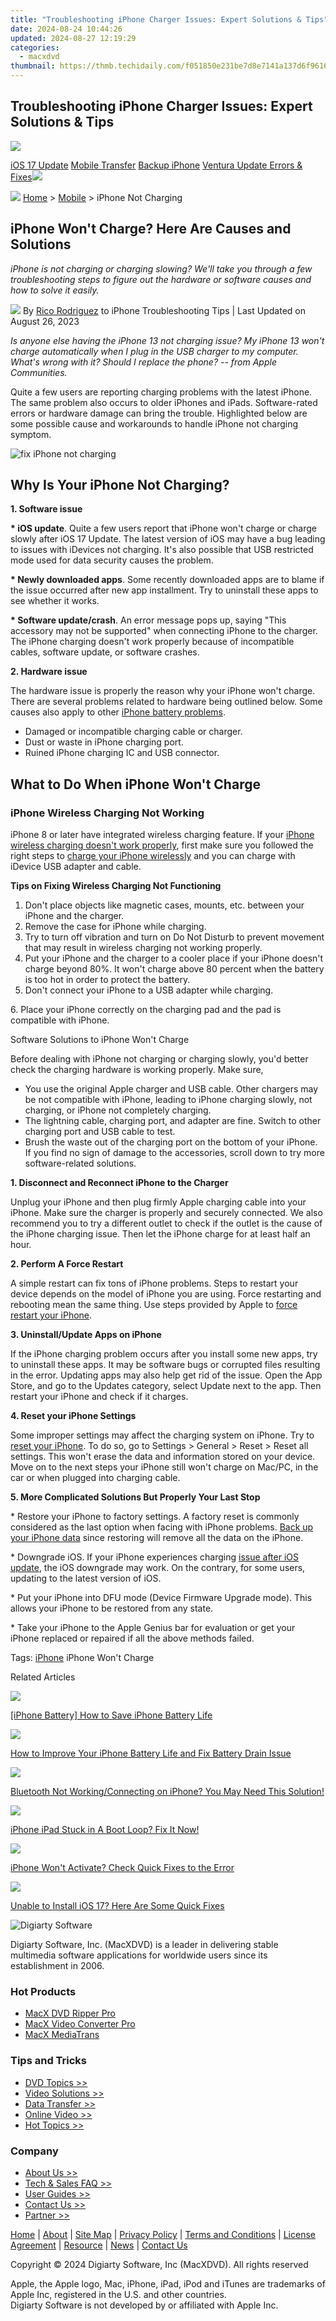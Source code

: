 ```yaml
---
title: "Troubleshooting iPhone Charger Issues: Expert Solutions & Tips"
date: 2024-08-24 10:44:26
updated: 2024-08-27 12:19:29
categories:
  - macxdvd
thumbnail: https://thmb.techidaily.com/f051850e231be7d8e7141a137d6f961668fd1698700240c7348f6738ce5b4e95.jpg
---
```


## Troubleshooting iPhone Charger Issues: Expert Solutions & Tips

[![](https://www.macxdvd.com/mobile/../image-style/new-seo/icon10.png)](https://tools.techidaily.com/macxdvd/products/)

[iOS 17 Update](https://tools.techidaily.com/macxdvd/products/) [Mobile Transfer](https://tools.techidaily.com/macxdvd/products/) [Backup iPhone](https://tools.techidaily.com/macxdvd/products/) [Ventura Update Errors & Fixes](https://tools.techidaily.com/macxdvd/products/)![](https://www.macxdvd.com/mobile/article-image/hot.gif) 



![](https://www.macxdvd.com/mobile/../image-style/new-seo/icon7.png) [Home](https://tools.techidaily.com/macxdvd/products/) \> [Mobile](https://tools.techidaily.com/macxdvd/products/) \> iPhone Not Charging

## iPhone Won't Charge? Here Are Causes and Solutions



_iPhone is not charging or charging slowing? We'll take you through a few troubleshooting steps to figure out the hardware or software causes and how to solve it easily._

![](https://www.macxdvd.com/mobile/../image-style/new-seo/icon6.png) By [Rico Rodriguez](https://www.linkedin.com/in/rico-rodriguez-06815a104/) to iPhone Troubleshooting Tips | Last Updated on August 26, 2023

_Is anyone else having the iPhone 13 not charging issue? My iPhone 13 won't charge automatically when I plug in the USB charger to my computer. What's wrong with it? Should I replace the phone? -- from Apple Communities._

Quite a few users are reporting charging problems with the latest iPhone. The same problem also occurs to older iPhones and iPads. Software-rated errors or hardware damage can bring the trouble. Highlighted below are some possible cause and workarounds to handle iPhone not charging symptom.

![fix iPhone not charging](https://www.macxdvd.com/mobile/article-image/iphone-battery-problem.jpg)



## Why Is Your iPhone Not Charging?

**1\. Software issue**

**\* iOS update**. Quite a few users report that iPhone won't charge or charge slowly after iOS 17 Update. The latest version of iOS may have a bug leading to issues with iDevices not charging. It's also possible that USB restricted mode used for data security causes the problem. 

**\* Newly downloaded apps**. Some recently downloaded apps are to blame if the issue occurred after new app installment. Try to uninstall these apps to see whether it works. 

**\* Software update/crash**. An error message pops up, saying "This accessory may not be supported" when connecting iPhone to the charger. The iPhone charging doesn't work properly because of incompatible cables, software update, or software crashes. 

**2\. Hardware issue** 

The hardware issue is properly the reason why your iPhone won't charge. There are several problems related to hardware being outlined below. Some causes also apply to other [iPhone battery problems](https://tools.techidaily.com/macxdvd/products/).

* Damaged or incompatible charging cable or charger.
* Dust or waste in iPhone charging port.
* Ruined iPhone charging IC and USB connector.

## What to Do When iPhone Won't Charge

### iPhone Wireless Charging Not Working

iPhone 8 or later have integrated wireless charging feature. If your [iPhone wireless charging doesn't work properly](https://tools.techidaily.com/macxdvd/products/), first make sure you followed the right steps to [charge your iPhone wirelessly](https://support.apple.com/en-us/HT208078) and you can charge with iDevice USB adapter and cable.

**Tips on Fixing Wireless Charging Not Functioning**

1. Don't place objects like magnetic cases, mounts, etc. between your iPhone and the charger.
2. Remove the case for iPhone while charging.
3. Try to turn off vibration and turn on Do Not Disturb to prevent movement that may result in wireless charging not working properly.
4. Put your iPhone and the charger to a cooler place if your iPhone doesn't charge beyond 80%. It won't charge above 80 percent when the battery is too hot in order to protect the battery.
5. Don't connect your iPhone to a USB adapter while charging.

6\. Place your iPhone correctly on the charging pad and the pad is compatible with iPhone. 

Software Solutions to iPhone Won't Charge

Before dealing with iPhone not charging or charging slowly, you'd better check the charging hardware is working properly. Make sure,

* You use the original Apple charger and USB cable. Other chargers may be not compatible with iPhone, leading to iPhone charging slowly, not charging, or iPhone not completely charging.
* The lightning cable, charging port, and adapter are fine. Switch to other charging port and USB cable to test.
* Brush the waste out of the charging port on the bottom of your iPhone. If you find no sign of damage to the accessories, scroll down to try more software-related solutions.

**1\. Disconnect and Reconnect iPhone to the Charger**

Unplug your iPhone and then plug firmly Apple charging cable into your iPhone. Make sure the charger is properly and securely connected. We also recommend you to try a different outlet to check if the outlet is the cause of the iPhone charging issue. Then let the iPhone charge for at least half an hour.

**2\. Perform A Force Restart**

A simple restart can fix tons of iPhone problems. Steps to restart your device depends on the model of iPhone you are using. Force restarting and rebooting mean the same thing. Use steps provided by Apple to [force restart your iPhone](https://support.apple.com/en-us/HT208078). 

**3\. Uninstall/Update Apps on iPhone**

If the iPhone charging problem occurs after you install some new apps, try to uninstall these apps. It may be software bugs or corrupted files resulting in the error. Updating apps may also help get rid of the issue. Open the App Store, and go to the Updates category, select Update next to the app. Then restart your iPhone and check if it charges. 

**4\. Reset your iPhone Settings**

Some improper settings may affect the charging system on iPhone. Try to [reset your iPhone](https://tools.techidaily.com/macxdvd/products/). To do so, go to Settings > General > Reset > Reset all settings. This won't erase the data and information stored on your device. Move on to the next steps your iPhone still won't charge on Mac/PC, in the car or when plugged into charging cable.

**5\. More Complicated Solutions But Properly Your Last Stop**

\* Restore your iPhone to factory settings. A factory reset is commonly considered as the last option when facing with iPhone problems. [Back up your iPhone data](https://tools.techidaily.com/macxdvd/products/) since restoring will remove all the data on the iPhone. 

\* Downgrade iOS. If your iPhone experiences charging [issue after iOS update](https://tools.techidaily.com/macxdvd/products/), the iOS downgrade may work. On the contrary, for some users, updating to the latest version of iOS.

\* Put your iPhone into DFU mode (Device Firmware Upgrade mode). This allows your iPhone to be restored from any state. 

\* Take your iPhone to the Apple Genius bar for evaluation or get your iPhone replaced or repaired if all the above methods failed. 

 Tags: [iPhone](https://tools.techidaily.com/macxdvd/products/) iPhone Won't Charge 



Related Articles

![](https://www.macxdvd.com/mobile/../image-style/new-seo/pic7.jpg)

[\[iPhone Battery\] How to Save iPhone Battery Life](https://tools.techidaily.com/macxdvd/products/) 

![](https://www.macxdvd.com/mobile/../image-style/new-seo/pic6.jpg)

[How to Improve Your iPhone Battery Life and Fix Battery Drain Issue](https://tools.techidaily.com/macxdvd/products/) 

![](https://www.macxdvd.com/mobile/../image-style/new-seo/pic5.jpg)

[Bluetooth Not Working/Connecting on iPhone? You May Need This Solution!](https://tools.techidaily.com/macxdvd/products/) 

![](https://www.macxdvd.com/mobile/../image-style/new-seo/pic4.jpg)

[iPhone iPad Stuck in A Boot Loop? Fix It Now!](https://tools.techidaily.com/macxdvd/products/) 

![](https://www.macxdvd.com/mobile/../image-style/new-seo/pic3.jpg)

[iPhone Won't Activate? Check Quick Fixes to the Error](https://tools.techidaily.com/macxdvd/products/) 

![](https://www.macxdvd.com/mobile/../image-style/new-seo/pic2.jpg)

[Unable to Install iOS 17? Here Are Some Quick Fixes](https://tools.techidaily.com/macxdvd/products/) 



![Digiarty Software](https://www.macxdvd.com/mobile/../icon/logo.png) 

Digiarty Software, Inc. (MacXDVD) is a leader in delivering stable multimedia software applications for worldwide users since its establishment in 2006.

### Hot Products

* [MacX DVD Ripper Pro](https://tools.techidaily.com/macxdvd/products/)
* [MacX Video Converter Pro](https://tools.techidaily.com/macxdvd/products/)
* [MacX MediaTrans](https://tools.techidaily.com/macxdvd/products/)

### Tips and Tricks

* [DVD Topics >>](https://tools.techidaily.com/macxdvd/products/)
* [Video Solutions >>](https://tools.techidaily.com/macxdvd/products/)
* [Data Transfer >>](https://tools.techidaily.com/macxdvd/products/)
* [Online Video >>](https://tools.techidaily.com/macxdvd/products/)
* [Hot Topics >>](https://tools.techidaily.com/macxdvd/products/)

### Company

* [About Us >>](https://tools.techidaily.com/macxdvd/products/)
* [Tech & Sales FAQ >>](https://tools.techidaily.com/macxdvd/products/)
* [User Guides >>](https://tools.techidaily.com/macxdvd/products/)
* [Contact Us >>](https://tools.techidaily.com/macxdvd/products/)
* [Partner >>](https://tools.techidaily.com/macxdvd/products/)



[Home](https://tools.techidaily.com/macxdvd/products/) | [About](https://tools.techidaily.com/macxdvd/products/) | [Site Map](https://tools.techidaily.com/macxdvd/products/) | [Privacy Policy](https://tools.techidaily.com/macxdvd/products/) | [Terms and Conditions](https://tools.techidaily.com/macxdvd/products/) | [License Agreement](https://tools.techidaily.com/macxdvd/products/) | [Resource](https://tools.techidaily.com/macxdvd/products/) | [News](https://tools.techidaily.com/macxdvd/products/) | [Contact Us](https://tools.techidaily.com/macxdvd/products/)

Copyright © 2024 Digiarty Software, Inc (MacXDVD). All rights reserved

Apple, the Apple logo, Mac, iPhone, iPad, iPod and iTunes are trademarks of Apple Inc, registered in the U.S. and other countries.  
Digiarty Software is not developed by or affiliated with Apple Inc.

<ins class="adsbygoogle"
     style="display:block"
     data-ad-format="autorelaxed"
     data-ad-client="ca-pub-7571918770474297"
     data-ad-slot="1223367746"></ins>



<ins class="adsbygoogle"
     style="display:block"
     data-ad-client="ca-pub-7571918770474297"
     data-ad-slot="8358498916"
     data-ad-format="auto"
     data-full-width-responsive="true"></ins>

